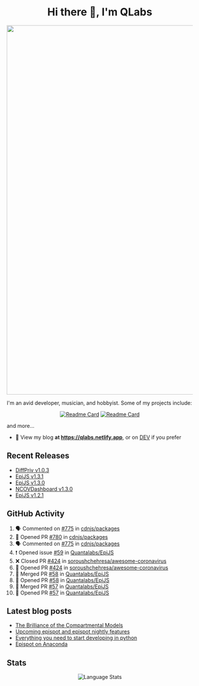 <h1 align="center">Hi there 👋, I'm QLabs </h1>
<img src="https://i.ibb.co/mbr1j6p/Qlabs.png" width="1000px">

I'm an avid developer, musician, and hobbyist. Some of my projects include:
<p align='center'><a href="https://github.com/Quantalabs/EpiJS"><img src="https://github-readme-stats.vercel.app/api/pin/?username=Quantalabs&amp;repo=EpiJS" alt="Readme Card"></a>
<a href="https://github.com/Quantalabs/NCOVDashboard"><img src="https://github-readme-stats.vercel.app/api/pin/?username=Quantalabs&amp;repo=NCOVDashboard" alt="Readme Card"></a></p>


and more...

- 📜 View my blog **at https://qlabs.netlify.app**, or on [DEV](https://dev.to/Quantalabs) if you prefer

## Recent Releases
- [DiffPriv v1.0.3](https://github.com/Quantalabs/DiffPriv/releases/tag/v1.0.3)
- [EpiJS v1.3.1](https://github.com/Quantalabs/EpiJS/releases/tag/v1.3.1)
- [EpiJS v1.3.0](https://github.com/Quantalabs/EpiJS/releases/tag/v1.3.0)
- [NCOVDashboard v1.3.0](https://github.com/Quantalabs/NCOVDashboard/releases/tag/v1.3.0)
- [EpiJS v1.2.1](https://github.com/Quantalabs/EpiJS/releases/tag/v1.2.1)

## GitHub Activity
<!--START_SECTION:activity-->
1. 🗣 Commented on [#775](https://github.com/cdnjs/packages/issues/775) in [cdnjs/packages](https://github.com/cdnjs/packages)
2. 💪 Opened PR [#780](https://github.com/cdnjs/packages/pull/780) in [cdnjs/packages](https://github.com/cdnjs/packages)
3. 🗣 Commented on [#775](https://github.com/cdnjs/packages/issues/775) in [cdnjs/packages](https://github.com/cdnjs/packages)
4. ❗️ Opened issue [#59](https://github.com/Quantalabs/EpiJS/issues/59) in [Quantalabs/EpiJS](https://github.com/Quantalabs/EpiJS)
5. ❌ Closed PR [#424](https://github.com/soroushchehresa/awesome-coronavirus/pull/424) in [soroushchehresa/awesome-coronavirus](https://github.com/soroushchehresa/awesome-coronavirus)
6. 💪 Opened PR [#424](https://github.com/soroushchehresa/awesome-coronavirus/pull/424) in [soroushchehresa/awesome-coronavirus](https://github.com/soroushchehresa/awesome-coronavirus)
7. 🎉 Merged PR [#58](https://github.com/Quantalabs/EpiJS/pull/58) in [Quantalabs/EpiJS](https://github.com/Quantalabs/EpiJS)
8. 💪 Opened PR [#58](https://github.com/Quantalabs/EpiJS/pull/58) in [Quantalabs/EpiJS](https://github.com/Quantalabs/EpiJS)
9. 🎉 Merged PR [#57](https://github.com/Quantalabs/EpiJS/pull/57) in [Quantalabs/EpiJS](https://github.com/Quantalabs/EpiJS)
10. 💪 Opened PR [#57](https://github.com/Quantalabs/EpiJS/pull/57) in [Quantalabs/EpiJS](https://github.com/Quantalabs/EpiJS)
<!--END_SECTION:activity-->

## Latest blog posts
<!-- BLOG-POST-LIST:START -->
- [The Brilliance of the Compartmental Models](https://dev.to/quantalabs/the-brilliance-of-the-compartmental-models-1j99)
- [Upcoming epispot and epispot nightly features](https://dev.to/epispot/upcoming-epispot-and-epispot-nightly-features-52ep)
- [Everything you need to start developing in python](https://dev.to/quantalabs/everything-you-need-to-start-developing-in-python-57m5)
- [Epispot on Anaconda](https://dev.to/epispot/epispot-on-anaconda-15l8)
<!-- BLOG-POST-LIST:END -->


## Stats
<p align="center"><img src="https://github-readme-stats.vercel.app/api/top-langs/?username=Quantalabs&amp;hide=css,html,scss&layout=compact" alt="Language Stats"><br>

